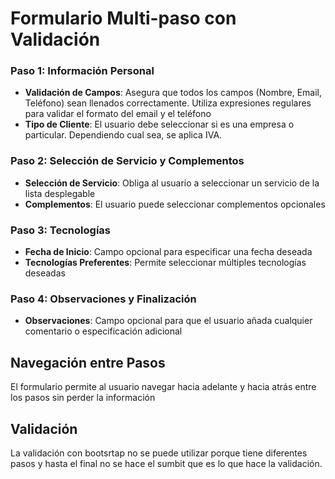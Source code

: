 # Formulario Multi-paso con Validación


### Paso 1: Información Personal

- **Validación de Campos**: Asegura que todos los campos (Nombre, Email, Teléfono) sean llenados correctamente. Utiliza expresiones regulares para validar el formato del email y el teléfono
- **Tipo de Cliente**: El usuario debe seleccionar si es una empresa o particular. Dependiendo cual sea, se aplica IVA.

### Paso 2: Selección de Servicio y Complementos

- **Selección de Servicio**: Obliga al usuario a seleccionar un servicio de la lista desplegable
- **Complementos**: El usuario puede seleccionar complementos opcionales 

### Paso 3: Tecnologías

- **Fecha de Inicio**: Campo opcional para especificar una fecha deseada
- **Tecnologías Preferentes**: Permite seleccionar múltiples tecnologías deseadas 

### Paso 4: Observaciones y Finalización

- **Observaciones**: Campo opcional para que el usuario añada cualquier comentario o especificación adicional 

## Navegación entre Pasos

El formulario permite al usuario navegar hacia adelante y hacia atrás entre los pasos sin perder la información

## Validación

La validación con bootsrtap no se puede utilizar porque tiene diferentes pasos y hasta el final no se hace el sumbit que es lo que hace la validación.

